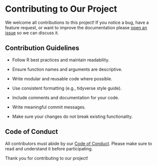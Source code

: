 # Contributing to Our Project

We welcome all contributions to this project! If you notice a bug, have a feature request, or want to improve the documentation please [open an issue](https://github.com/j232shen/RTextCleaner/issues) so we can discuss it.

## Contribution Guidelines

- Follow R best practices and maintain readability.

- Ensure function names and arguments are descriptive.

- Write modular and reusable code where possible.

- Use consistent formatting (e.g., tidyverse style guide).

- Include comments and documentation for your code.

- Write meaningful commit messages.

- Make sure your changes do not break existing functionality.

## Code of Conduct

All contributors must abide  by our [Code of Conduct](https://github.com/j232shen/RTextCleaner/blob/main/CODE_OF_CONDUCT.md). Please make sure to read and understand it before participating.

Thank you for contributing to our project!
